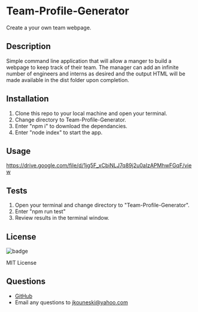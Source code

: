 # Team-Profile-Generator
Create a your own team webpage.

## Description
Simple command line application that will allow a manger to build a webpage to keep track of their team. The manager can add an infinite number of engineers and interns as desired and the output HTML will be made available in the dist folder upon completion.

## Installation
1. Clone this repo to your local machine and open your terminal.
2. Change directory to Team-Profile-Generator.
3. Enter "npm i" to download the dependancies.
4. Enter "node index" to start the app.

## Usage
https://drive.google.com/file/d/1jg5F_xCbiNLJ7q89j2u0aIzAPMhwFGqF/view

## Tests
1. Open your terminal and change directory to "Team-Profile-Generator".
2. Enter "npm run test"
3. Review results in the terminal window.

## License

![badge](https://img.shields.io/static/v1?label=license&message=MIT&color=blue)

MIT License

## Questions
- [GitHub](https://github.com/jkouneski)
- Email any questions to jkouneski@yahoo.com
